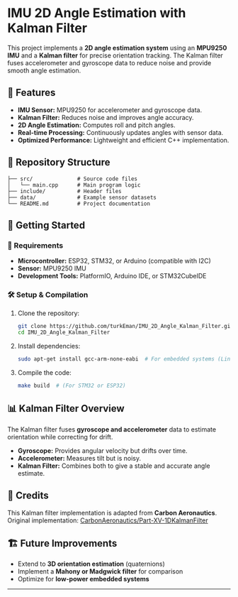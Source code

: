 # IMU 2D Angle Estimation with Kalman Filter

This project implements a **2D angle estimation system** using an **MPU9250 IMU** and a **Kalman filter** for precise orientation tracking. The Kalman filter fuses accelerometer and gyroscope data to reduce noise and provide smooth angle estimation.

## 📌 Features
- **IMU Sensor:** MPU9250 for accelerometer and gyroscope data.
- **Kalman Filter:** Reduces noise and improves angle accuracy.
- **2D Angle Estimation:** Computes roll and pitch angles.
- **Real-time Processing:** Continuously updates angles with sensor data.
- **Optimized Performance:** Lightweight and efficient C++ implementation.

## 📂 Repository Structure
```
├── src/              # Source code files
│   └── main.cpp      # Main program logic
├── include/          # Header files
├── data/             # Example sensor datasets
└── README.md         # Project documentation
```

## 🚀 Getting Started
### 🔧 Requirements
- **Microcontroller:** ESP32, STM32, or Arduino (compatible with I2C)
- **Sensor:** MPU9250 IMU
- **Development Tools:** PlatformIO, Arduino IDE, or STM32CubeIDE

### 🛠️ Setup & Compilation
1. Clone the repository:
   ```bash
   git clone https://github.com/turkEman/IMU_2D_Angle_Kalman_Filter.git
   cd IMU_2D_Angle_Kalman_Filter
   ```
2. Install dependencies:
   ```bash
   sudo apt-get install gcc-arm-none-eabi  # For embedded systems (Linux)
   ```
3. Compile the code:
   ```bash
   make build  # (For STM32 or ESP32)
   ```

## 📊 Kalman Filter Overview
The Kalman filter fuses **gyroscope and accelerometer** data to estimate orientation while correcting for drift.

- **Gyroscope:** Provides angular velocity but drifts over time.
- **Accelerometer:** Measures tilt but is noisy.
- **Kalman Filter:** Combines both to give a stable and accurate angle estimate.

## 🙌 Credits
This Kalman filter implementation is adapted from **Carbon Aeronautics**.  
Original implementation: [CarbonAeronautics/Part-XV-1DKalmanFilter](https://github.com/CarbonAeronautics/Part-XV-1DKalmanFilter/)  

## 🏗️ Future Improvements
- Extend to **3D orientation estimation** (quaternions)
- Implement a **Mahony or Madgwick filter** for comparison
- Optimize for **low-power embedded systems**

---
